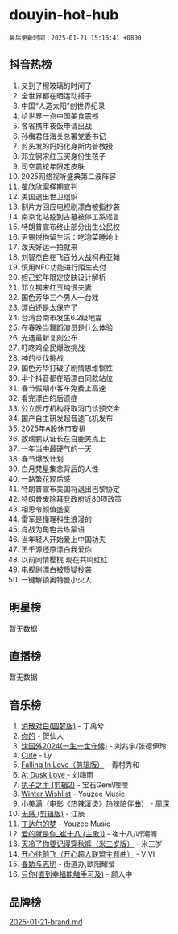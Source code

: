# douyin-hot-hub

`最后更新时间：2025-01-21 15:16:41 +0800`

## 抖音热榜

1. 又到了擦玻璃的时间了
1. 全世界都在晒运动搭子
1. 中国“人造太阳”创世界纪录
1. 给世界一点中国美食震撼
1. 各省携年夜饭申请出战
1. 孙梅君任海关总署党委书记
1. 剪头发的妈妈化身斯内普教授
1. 邓立钢宋红玉买身份生孩子
1. 司空震蛇年限定皮肤
1. 2025网络视听盛典第二波阵容
1. 翟欣欣案择期宣判
1. 美国退出世卫组织
1. 制片方回应电视剧漂白被指抄袭
1. 南京北站挖到古墓被停工系谣言
1. 特朗普宣布终止部分出生公民权
1. 尹锡悦拘留生活：吃泡菜睡地上
1. 泼天好运一拍就来
1. 刘智杰自在飞百分大战柯冉亚翰
1. 慎用NFC功能进行陌生支付
1. 妲己蛇年限定皮肤设计解析
1. 邓立钢宋红玉纯恨夫妻
1. 国色芳华三个男人一台戏
1. 漂白还是太保守了
1. 台湾台南市发生6.2级地震
1. 在春晚当舞蹈演员是什么体验
1. 光遇最新复刻公布
1. 叮咚鸡全民爆改挑战
1. 神的步伐挑战
1. 国色芳华打破了剧情思维惯性
1. 半个抖音都在晒漂白同款站位
1. 春节假期小客车免费上高速
1. 看完漂白的后遗症
1. 公立医疗机构将取消门诊预交金
1. 国产自主研发超音速飞机发布
1. 2025年A股休市安排
1. 敖瑞鹏认证长在白鹿笑点上
1. 一年当中最硬气的一天
1. 春节爆改计划
1. 白月梵星集念背后的人性
1. 一路繁花观后感
1. 特朗普宣布美国将退出巴黎协定
1. 特朗普废除拜登政府近80项政策
1. 相思令颜值盛宴
1. 雷军是懂理科生浪漫的
1. 肖战为角色苦练蒙语
1. 当年轻人开始爱上中国功夫
1. 王千源还原漂白我爱你
1. 以前同情樱桃 现在共鸣红红
1. 电视剧漂白被质疑抄袭
1. 一键解锁奥特曼小火人

## 明星榜

暂无数据

## 直播榜

暂无数据

## 音乐榜

1. [消散对白(圆梦版)](https://sf5-hl-cdn-tos.douyinstatic.com/obj/tos-cn-ve-2774/og4jB5I5IizzoZVAAAzWgBMAsMDWoArfwBOiFs) - 丁禹兮
1. [你的](https://sf5-hl-cdn-tos.douyinstatic.com/obj/tos-cn-ve-2774/oYuIeKf42jB7sEV6B2upMdpYAgfrQWj0FeRegh) - 贺仙人
1. [沈园外2024(一生一世守候)](https://sf5-hl-cdn-tos.douyinstatic.com/obj/tos-cn-ve-2774/oAIYMHGCmKaYKFDd6FZBf9AfMfx1eErAAEJAFH) - 刘兆宇/张德伊玲
1. [Cute](https://sf5-hl-cdn-tos.douyinstatic.com/obj/tos-cn-ve-2774/o4IbIzHWKAAB4wsS5qMBRiiAlEBGTpQRNfFvuo) - Ly
1. [Falling In Love（剪辑版）](https://sf5-hl-cdn-tos.douyinstatic.com/obj/tos-cn-ve-2774/o8ajpA8zzgBPahbBIO8AcKGBLJezFCRd1wfP9f) - 青村秀和
1. [ At Dusk  Love ](https://sf5-hl-cdn-tos.douyinstatic.com/obj/tos-cn-ve-2774/o8CrpCf5CaYgI4ZrtQgMQAFEfuGqNnRSDQAPBc) - 刘嗨雨
1. [执子之手 (剪辑2)](https://sf5-hl-cdn-tos.douyinstatic.com/obj/tos-cn-ve-2774/oUoZLQjCc31XzqsBnBQUNgeKtYPBcgbFDwtfcu) - 宝石Gem\哩哩
1. [Winter Wishlist](https://sf5-hl-cdn-tos.douyinstatic.com/obj/tos-cn-ve-2774/oIIgUOeamCFCVAzxN6MFRLIBlLGpUqQxeeHrLE) - Youzee Music
1. [小美满（电影《热辣滚烫》热辣陪伴曲）](https://sf5-hl-cdn-tos.douyinstatic.com/obj/tos-cn-ve-2774/o0GAn2lSgfZIDUgtevCGDQYnFg4CwnrBaxbTZL) - 周深
1. [无感 (剪辑版)](https://sf5-hl-cdn-tos.douyinstatic.com/obj/tos-cn-ve-2774/o0eIsUzJBDlQaQFC5OFlgbMEZC1TFYBftOBn6p) - 江辰
1. [丁达尔的梦](https://sf5-hl-cdn-tos.douyinstatic.com/obj/tos-cn-ve-2774/oMU3WirUZBVQkAC9ccG5P2IQirziZM2RTInUY) - Youzee Music
1. [爱的就是你_崔十八 (主歌1)](https://sf5-hl-cdn-tos.douyinstatic.com/obj/tos-cn-ve-2774/oI5BO5DhFZ6UTcNCnZaOCBLtZ7WIMQGfgnXf5E) - 崔十八/听潮阁
1. [天冷了你要记得穿秋裤（米三岁版）](https://sf5-hl-cdn-tos.douyinstatic.com/obj/tos-cn-ve-2774/oQlIwVIDWiZ6BQilAorS7MA0AgCkQDvcZAdm1) - 米三岁
1. [开心往前飞（开心超人联盟主题曲）](https://sf5-hl-cdn-tos.douyinstatic.com/obj/tos-cn-ve-2774/9d8fb7c82cf1421fb93a9fe925275e0a) - VIVI
1. [春娇与志明](https://sf5-hl-cdn-tos.douyinstatic.com/obj/tos-cn-ve-2774/e530d8fceb7044b39707d7f9ff54add1) - 街道办,欧阳耀莹
1. [只你(直到幸福能触手可及)](https://sf5-hl-cdn-tos.douyinstatic.com/obj/tos-cn-ve-2774/o0lBkRDzFTeaVSUz3ZZSCBVtZ5DIMQGfgmEAuE) - 颜人中

## 品牌榜

[2025-01-21-brand.md](2025-01-21-brand.md)

